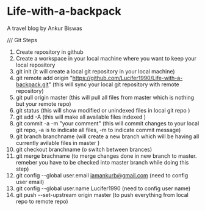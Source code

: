 # Life-with-a-backpack
A travel blog by Ankur Biswas

/// Git Steps
1) Create repository in github
2) Create a workspace in your local machine where you want to keep your local repository
3) git init (it will create a local git repository in your local machine)
4) git remote add origin "https://github.com/Lucifer1990/Life-with-a-backpack.git"  (this will sync your local git repository with remote repository)
5) git pull origin master (this will pull all files from master which is nothing but your remote repo)
6) git status (this will show modified or unindexed files in local git repo )
7) git add -A (this will make all available files indexed )
8) git commit -a -m "your comment" (this will commit changes to your local git repo, -a is to indicate all files, -m to indicate commit message)
9) git branch branchname (will create a new branch which will be having all currently avilable files in master )
10) git checkout branchname (o switch between brances)
11) git merge brachname (to merge changes done in new branch to master. remeber you have to be checked into master branch while doing this step)
12) git config --global user.email iamankurb@gmail.com (need to config user email)
13) git config --global user.name Lucifer1990 (need to config user name)
14) git push --set-upstream origin master (to push everything from local repo to remote repo)

